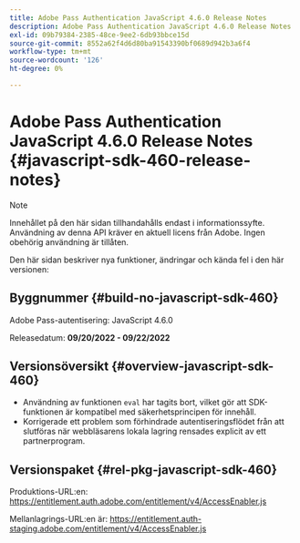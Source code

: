 ```yaml
---
title: Adobe Pass Authentication JavaScript 4.6.0 Release Notes
description: Adobe Pass Authentication JavaScript 4.6.0 Release Notes
exl-id: 09b79384-2385-48ce-9ee2-6db93bbce15d
source-git-commit: 8552a62f4d6d80ba91543390bf0689d942b3a6f4
workflow-type: tm+mt
source-wordcount: '126'
ht-degree: 0%

---
```


# Adobe Pass Authentication JavaScript 4.6.0 Release Notes {#javascript-sdk-460-release-notes}

>[!NOTE]
>
>Innehållet på den här sidan tillhandahålls endast i informationssyfte. Användning av denna API kräver en aktuell licens från Adobe. Ingen obehörig användning är tillåten.

Den här sidan beskriver nya funktioner, ändringar och kända fel i den här versionen:

## Byggnummer {#build-no-javascript-sdk-460}

Adobe Pass-autentisering: JavaScript 4.6.0

Releasedatum: **09/20/2022 - 09/22/2022**


## Versionsöversikt {#overview-javascript-sdk-460}

* Användning av funktionen `eval` har tagits bort, vilket gör att SDK-funktionen är kompatibel med säkerhetsprincipen för innehåll.
* Korrigerade ett problem som förhindrade autentiseringsflödet från att slutföras när webbläsarens lokala lagring rensades explicit av ett partnerprogram.


## Versionspaket {#rel-pkg-javascript-sdk-460}

Produktions-URL:en: https://entitlement.auth.adobe.com/entitlement/v4/AccessEnabler.js

Mellanlagrings-URL:en är: https://entitlement.auth-staging.adobe.com/entitlement/v4/AccessEnabler.js
